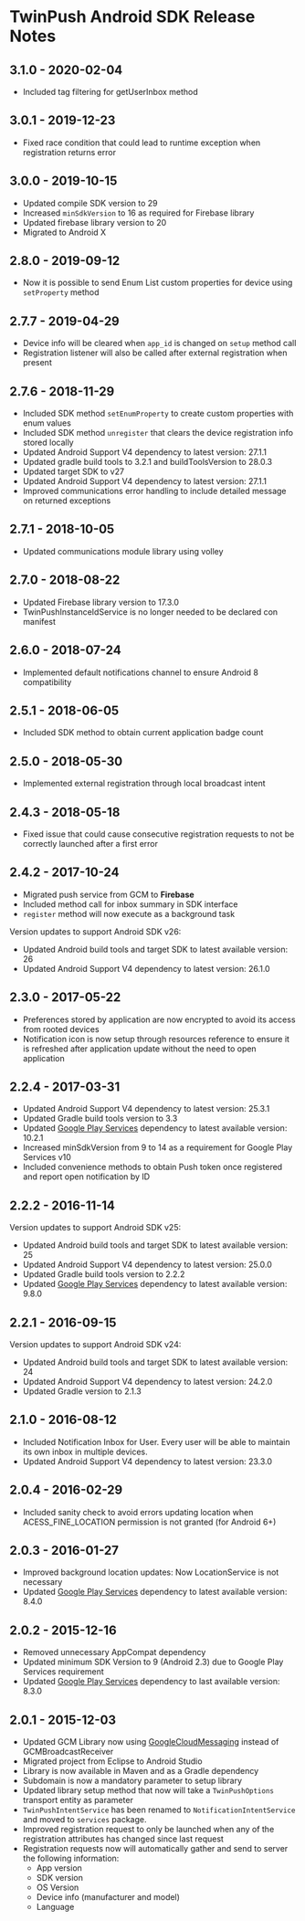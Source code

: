 # TwinPush Android SDK Release Notes

## 3.1.0 - 2020-02-04

* Included tag filtering for getUserInbox method

## 3.0.1 - 2019-12-23

* Fixed race condition that could lead to runtime exception when registration returns error

## 3.0.0 - 2019-10-15

* Updated compile SDK version to 29
* Increased `minSdkVersion` to 16 as required for Firebase library
* Updated firebase library version to 20 
* Migrated to Android X

## 2.8.0 - 2019-09-12

* Now it is possible to send Enum List custom properties for device using `setProperty` method

## 2.7.7 - 2019-04-29

* Device info will be cleared when `app_id` is changed on `setup` method call
* Registration listener will also be called after external registration when present

## 2.7.6 - 2018-11-29

* Included SDK method `setEnumProperty` to create custom properties with enum values
* Included SDK method `unregister` that clears the device registration info stored locally
* Updated Android Support V4 dependency to latest version: 27.1.1
* Updated gradle build tools to 3.2.1 and buildToolsVersion to 28.0.3
* Updated target SDK to v27
* Updated Android Support V4 dependency to latest version: 27.1.1
* Improved communications error handling to include detailed message on returned exceptions

## 2.7.1 - 2018-10-05

* Updated communications module library using volley


## 2.7.0 - 2018-08-22

* Updated Firebase library version to 17.3.0
* TwinPushInstanceIdService is no longer needed to be declared con manifest


## 2.6.0 - 2018-07-24

* Implemented default notifications channel to ensure Android 8 compatibility

## 2.5.1 - 2018-06-05

* Included SDK method to obtain current application badge count

## 2.5.0 - 2018-05-30

* Implemented external registration through local broadcast intent

## 2.4.3 - 2018-05-18
* Fixed issue that could cause consecutive registration requests to not be correctly launched after a first error

## 2.4.2 - 2017-10-24
* Migrated push service from GCM to **Firebase**
* Included method call for inbox summary in SDK interface
* `register` method will now execute as a background task

Version updates to support Android SDK v26:

* Updated Android build tools and target SDK to latest available version: 26
* Updated Android Support V4 dependency to latest version: 26.1.0

## 2.3.0 - 2017-05-22
* Preferences stored by application are now encrypted to avoid its access from rooted devices
* Notification icon is now setup through resources reference to ensure it is refreshed after application update without the need to open application 

## 2.2.4 - 2017-03-31
* Updated Android Support V4 dependency to latest version: 25.3.1
* Updated Gradle build tools version to 3.3
* Updated [Google Play Services](https://developers.google.com/android/guides/setup) dependency to latest available version: 10.2.1
* Increased minSdkVersion from 9 to 14 as a requirement for Google Play Services v10
* Included convenience methods to obtain Push token once registered and report open notification by ID

## 2.2.2 - 2016-11-14
Version updates to support Android SDK v25:

* Updated Android build tools and target SDK to latest available version: 25
* Updated Android Support V4 dependency to latest version: 25.0.0
* Updated Gradle build tools version to 2.2.2
* Updated [Google Play Services](https://developers.google.com/android/guides/setup) dependency to latest available version: 9.8.0


## 2.2.1 - 2016-09-15
Version updates to support Android SDK v24:

* Updated Android build tools and target SDK to latest available version: 24
* Updated Android Support V4 dependency to latest version: 24.2.0
* Updated Gradle version to 2.1.3

## 2.1.0 - 2016-08-12
* Included Notification Inbox for User. Every user will be able to maintain its own inbox in multiple devices.
* Updated Android Support V4 dependency to latest version: 23.3.0

## 2.0.4 - 2016-02-29
* Included sanity check to avoid errors updating location when ACESS\_FINE\_LOCATION permission is not granted (for Android 6+)

## 2.0.3 - 2016-01-27
* Improved background location updates: Now LocationService is not necessary
* Updated [Google Play Services](https://developers.google.com/android/guides/setup) dependency to latest available version: 8.4.0

## 2.0.2 - 2015-12-16
* Removed unnecessary AppCompat dependency
* Updated minimum SDK Version to 9 (Android 2.3) due to Google Play Services requirement
* Updated [Google Play Services](https://developers.google.com/android/guides/setup) dependency to last available version: 8.3.0

## 2.0.1 - 2015-12-03

* Updated GCM Library now using [GoogleCloudMessaging](https://developers.google.com/android/reference/com/google/android/gms/gcm/GoogleCloudMessaging) instead of GCMBroadcastReceiver
* Migrated project from Eclipse to Android Studio
* Library is now available in Maven and as a Gradle dependency
* Subdomain is now a mandatory parameter to setup library
* Updated library setup method that now will take a `TwinPushOptions` transport entity as parameter
* `TwinPushIntentService` has been renamed to `NotificationIntentService` and moved to `services` package.
* Improved registration request to only be launched when any of the registration attributes has changed since last request
* Registration requests now will automatically gather and send to server the following information:
  * App version
  * SDK version
  * OS Version
  * Device info (manufacturer and model)
  * Language